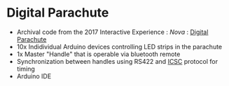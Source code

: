 # Digital Parachute

* Archival code from the 2017 Interactive Experience : _Nova_ : [Digital Parachute](https://www.ameliascott.ca/nova-digital-parachute)
* 10x Indidividual Arduino devices controlling LED strips in the parachute
* 1x Master "Handle" that is operable via bluetooth remote
* Synchronization between handles using RS422 and [ICSC](https://github.com/MajenkoLibraries/ICSC) protocol for timing
* Arduino IDE
